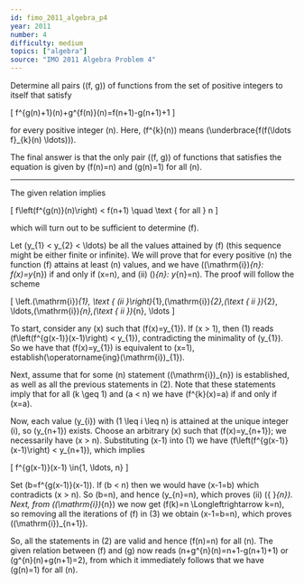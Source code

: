 ```yaml
---
id: fimo_2011_algebra_p4
year: 2011
number: 4
difficulty: medium
topics: ["algebra"]
source: "IMO 2011 Algebra Problem 4"
---
```


Determine all pairs \((f, g)\) of functions from the set of positive integers to itself that satisfy

\[
f^{g(n)+1}(n)+g^{f(n)}(n)=f(n+1)-g(n+1)+1
\]

for every positive integer \(n\). Here, \(f^{k}(n)\) means \(\underbrace{f(f(\ldots f}_{k}(n) \ldots))\).

The final answer is that the only pair \((f, g)\) of functions that satisfies the equation is given by \(f(n)=n\) and \(g(n)=1\) for all \(n\).

---
The given relation implies

\[
f\left(f^{g(n)}(n)\right) < f(n+1) \quad \text { for all } n
\]

which will turn out to be sufficient to determine \(f\).

Let \(y_{1} < y_{2} < \ldots\) be all the values attained by \(f\) (this sequence might be either finite or infinite). We will prove that for every positive \(n\) the function \(f\) attains at least \(n\) values, and we have \((\mathrm{i})_{n}: f(x)=y_{n}\) if and only if \(x=n\), and (ii) \()_{n}: y_{n}=n\). The proof will follow the scheme

\[
\left.(\mathrm{i})_{1}, \text { (ii }\right)_{1},(\mathrm{i})_{2},(\text { ii })_{2}, \ldots,(\mathrm{i})_{n},(\text { ii })_{n}, \ldots
\]

To start, consider any \(x\) such that \(f(x)=y_{1}\). If \(x > 1\), then (1) reads \(f\left(f^{g(x-1)}(x-1)\right) < y_{1}\), contradicting the minimality of \(y_{1}\). So we have that \(f(x)=y_{1}\) is equivalent to \(x=1\), establish\(\operatorname{ing}(\mathrm{i})_{1}\).

Next, assume that for some \(n\) statement \((\mathrm{i})_{n}\) is established, as well as all the previous statements in (2). Note that these statements imply that for all \(k \geq 1\) and \(a < n\) we have \(f^{k}(x)=a\) if and only if \(x=a\).

Now, each value \(y_{i}\) with \(1 \leq i \leq n\) is attained at the unique integer \(i\), so \(y_{n+1}\) exists. Choose an arbitrary \(x\) such that \(f(x)=y_{n+1}\); we necessarily have \(x > n\). Substituting \(x-1\) into (1) we have \(f\left(f^{g(x-1)}(x-1)\right) < y_{n+1}\), which implies

\[
f^{g(x-1)}(x-1) \in\{1, \ldots, n\}
\]

Set \(b=f^{g(x-1)}(x-1)\). If \(b < n\) then we would have \(x-1=b\) which contradicts \(x > n\). So \(b=n\), and hence \(y_{n}=n\), which proves (ii) \({ }_{n}\). Next, from \((\mathrm{i})_{n}\) we now get \(f(k)=n \Longleftrightarrow k=n\), so removing all the iterations of \(f\) in (3) we obtain \(x-1=b=n\), which proves \((\mathrm{i})_{n+1}\).

So, all the statements in (2) are valid and hence \(f(n)=n\) for all \(n\). The given relation between \(f\) and \(g\) now reads \(n+g^{n}(n)=n+1-g(n+1)+1\) or \(g^{n}(n)+g(n+1)=2\), from which it immediately follows that we have \(g(n)=1\) for all \(n\).
